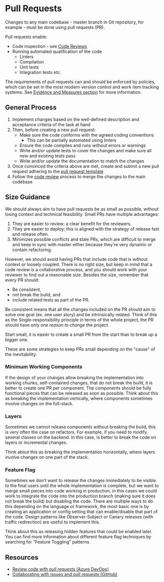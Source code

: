 # Pull Requests

Changes to any main codebase - master branch in Git repository, for example - must be done using pull requests (PR).

Pull requests enable:

* Code inspection - see [Code Reviews](./README.md)
* Running automated qualification of the code
  * Linters
  * Compilation
  * Unit tests
  * Integration tests etc.

The requirements of pull requests can and should be enforced by policies, which can be set in the most modern version control and work item tracking systems. See [Evidence and Measures section](./evidence-and-measures/README.md) for more information.

## General Process

1. Implement changes based on the well-defined description and acceptance criteria of the task at hand
1. Then, before creating a new pull request:
    * Make sure the code conforms with the agreed coding conventions
        * This can be partially automated using linters
    * Ensure the code compiles and runs without errors or warnings
    * Write and/or update tests to cover the changes and make sure all new and existing tests pass
    * Write and/or update the documentation to match the changes
1. Once convinced the criteria above are met, create and submit a new pull request adhering to the [pull request template](./pull-request-template.md)
1. Follow the [code review](./process-guidance/README.md) process to merge the changes to the main codebase

## Size Guidance

We should always aim to have pull requests be as small as possible, without losing context and technical feasibility. Small PRs have multiple advantages:

1. They are easier to review; a clear benefit for the reviewers.
1. They are easier to deploy; this is aligned with the strategy of release fast and release often.
1. Minimizes possible conflicts and stale PRs, which are difficult to merge and keep in sync with master either because they're very dynamic or contain refactoring.

However, we should avoid having PRs that include code that is without context or loosely coupled. There is no right size, but keep in mind that a code review is a collaborative process, and you should work with your reviewer to find out a reasonable size. Besides the size, remember that every PR should:

* Be consistent,
* not break the build, and
* include related tests as part of the PR.

Be consistent means that all the changes included on the PR should aim to solve one goal (ex. one user story) and be intrinsically related. Think of this as the Single-responsibility principle in terms of the whole project, the PR should have only one *reason to change* the project.

Start small, it is easier to create a small PR from the start than to break up a bigger one.

These are some strategies to keep PRs small depending on the "cause" of the inevitability:

### Minimum Working Components

If the design of your changes allow breaking the implementation into working chunks, self-contained changes, that do not break the build, it is better to create one PR per component. The components should be fully functional pieces that can be released as soon as possible. Think about this as breaking the implementation vertically, where components sometimes involve changes on the full-stack.

### Layers

Sometimes we cannot release components without breaking the build, this is very often the case on refactors. For example, if you need to modify several classes on the backend. In this case, is better to break the code on layers or incremental changes.

Think about this as breaking the implementation horizontally, where layers involve changes on one part of the stack.

### Feature Flag

Sometimes we don't want to release the changes immediately to be visible to the final users until the whole implementation is complete, but we want to merge small pieces into code working in production, in this cases we could work to integrate the code into the production branch (making sure it does not break the build) but disabling the code. There are multiple ways to do this depending on the language or framework, the most basic one is by creating an application or config setting that can enable/disable that part of the code. Design patterns like Observer-Subject or Canary releases (with traffic redirection) are useful to implement this.

Think about this as releasing hidden features that could be enabled later. You can find more information about different feature flag techniques by searching for "Feature Toggling" patterns.

## Resources

* [Review code with pull requests (Azure DevOps)](https://docs.microsoft.com/en-us/azure/devops/repos/git/pull-requests?view=azure-devops)
* [Collaborating with issues and pull requests (GitHub)](https://help.github.com/en/github/collaborating-with-issues-and-pull-requests)
